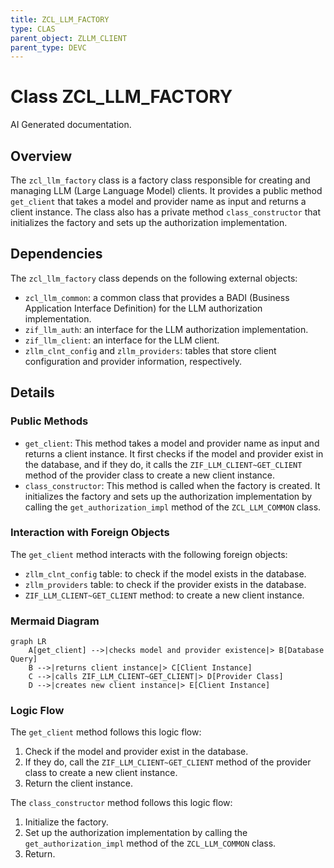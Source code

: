 ```yaml
---
title: ZCL_LLM_FACTORY
type: CLAS
parent_object: ZLLM_CLIENT
parent_type: DEVC
---
```


# Class ZCL_LLM_FACTORY

AI Generated documentation.
## Overview

The `zcl_llm_factory` class is a factory class responsible for creating and managing LLM (Large Language Model) clients. It provides a public method `get_client` that takes a model and provider name as input and returns a client instance. The class also has a private method `class_constructor` that initializes the factory and sets up the authorization implementation.

## Dependencies

The `zcl_llm_factory` class depends on the following external objects:

* `zcl_llm_common`: a common class that provides a BADI (Business Application Interface Definition) for the LLM authorization implementation.
* `zif_llm_auth`: an interface for the LLM authorization implementation.
* `zif_llm_client`: an interface for the LLM client.
* `zllm_clnt_config` and `zllm_providers`: tables that store client configuration and provider information, respectively.

## Details

### Public Methods

* `get_client`: This method takes a model and provider name as input and returns a client instance. It first checks if the model and provider exist in the database, and if they do, it calls the `ZIF_LLM_CLIENT~GET_CLIENT` method of the provider class to create a new client instance.
* `class_constructor`: This method is called when the factory is created. It initializes the factory and sets up the authorization implementation by calling the `get_authorization_impl` method of the `ZCL_LLM_COMMON` class.

### Interaction with Foreign Objects

The `get_client` method interacts with the following foreign objects:

* `zllm_clnt_config` table: to check if the model exists in the database.
* `zllm_providers` table: to check if the provider exists in the database.
* `ZIF_LLM_CLIENT~GET_CLIENT` method: to create a new client instance.

### Mermaid Diagram

```mermaid
graph LR
    A[get_client] -->|checks model and provider existence|> B[Database Query]
    B -->|returns client instance|> C[Client Instance]
    C -->|calls ZIF_LLM_CLIENT~GET_CLIENT|> D[Provider Class]
    D -->|creates new client instance|> E[Client Instance]
```

### Logic Flow

The `get_client` method follows this logic flow:

1. Check if the model and provider exist in the database.
2. If they do, call the `ZIF_LLM_CLIENT~GET_CLIENT` method of the provider class to create a new client instance.
3. Return the client instance.

The `class_constructor` method follows this logic flow:

1. Initialize the factory.
2. Set up the authorization implementation by calling the `get_authorization_impl` method of the `ZCL_LLM_COMMON` class.
3. Return.

